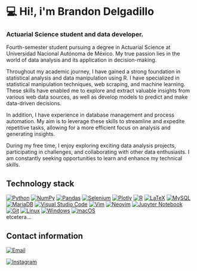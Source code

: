 

<!--
**HitBrann/HitBrann** is a ✨ _special_ ✨ repository because its `README.md` (this file) appears on your GitHub profile.

Here are some ideas to get you started:

- 🔭 I’m currently working on ...
- 🌱 I’m currently learning ...
- 👯 I’m looking to collaborate on ...
- 🤔 I’m looking for help with ...
- 💬 Ask me about ...
- 📫 How to reach me: ...
- 😄 Pronouns: ...
- ⚡ Fun fact: ...
-->

# 💻 Hi!, i'm Brandon Delgadillo
### Actuarial Science student and data developer.

Fourth-semester student pursuing a degree in Actuarial Science at Universidad Nacional Autónoma de México. My true passion lies in the world of data analysis and its application in decision-making.

Throughout my academic journey, I have gained a strong foundation in statistical analysis and data manipulation using R. I have specialized in statistical manipulation techniques, web scraping, and machine learning. These skills have enabled me to explore and extract valuable insights from various web data sources, as well as develop models to predict and make data-driven decisions.

In addition, I have experience in database management and process automation. My aim is to leverage these skills to streamline and expedite repetitive tasks, allowing for a more efficient focus on analysis and generating insights.

During my free time, I enjoy exploring exciting data analysis projects, participating in challenges, and collaborating with other data enthusiasts. I am constantly seeking opportunities to learn and enhance my technical skills.

## Technology stack

[![Python](https://img.shields.io/badge/Python-yellow?style=for-the-badge&logo=python&logoColor=white&labelColor=101010)]()
[![NumPy](https://img.shields.io/badge/numpy-%23013243.svg?style=for-the-badge&logo=numpy&logoColor=white)]()
[![Pandas](https://img.shields.io/badge/pandas-%23150458.svg?style=for-the-badge&logo=pandas&logoColor=white)]()
[![Selenium](https://img.shields.io/badge/-selenium-%43B02A?style=for-the-badge&logo=selenium&logoColor=white)]()
[![Plotly](https://img.shields.io/badge/Plotly-%233F4F75.svg?style=for-the-badge&logo=plotly&logoColor=white)]()
[![R](https://img.shields.io/badge/r-%23276DC3.svg?style=for-the-badge&logo=r&logoColor=white)]()
[![LaTeX](https://img.shields.io/badge/latex-%23008080.svg?style=for-the-badge&logo=latex&logoColor=white)]()
[![MySQL](https://img.shields.io/badge/MySQL-4479A1?style=for-the-badge&logo=mysql&logoColor=white&labelColor=101010)]()
[![MariaDB](https://img.shields.io/badge/MariaDB-003545?style=for-the-badge&logo=mariadb&logoColor=white)]()
[![Visual Studio Code](https://img.shields.io/badge/Visual%20Studio%20Code-0078d7.svg?style=for-the-badge&logo=visual-studio-code&logoColor=white)]()
[![Vim](https://img.shields.io/badge/VIM-%2311AB00.svg?style=for-the-badge&logo=vim&logoColor=white)]()
[![Neovim](https://img.shields.io/badge/NeoVim-%2357A143.svg?&style=for-the-badge&logo=neovim&logoColor=white)]()
[![Jupyter Notebook](https://img.shields.io/badge/jupyter-%23FA0F00.svg?style=for-the-badge&logo=jupyter&logoColor=white)]()
[![Git](https://img.shields.io/badge/git-%23F05033.svg?style=for-the-badge&logo=git&logoColor=white)]()
[![Linux](https://img.shields.io/badge/Linux-FCC624?style=for-the-badge&logo=linux&logoColor=black)]()
[![Windows](https://img.shields.io/badge/Windows-0078D6?style=for-the-badge&logo=windows&logoColor=white)]()
[![macOS](https://img.shields.io/badge/mac%20os-000000?style=for-the-badge&logo=macos&logoColor=F0F0F0)]()
</br>
etcetera...

## Contact information

[![Email](https://img.shields.io/badge/brandondz2002@ciencias.unam.mx-personal_email-D14836?style=for-the-badge&logo=gmail&logoColor=white&labelColor=101010)](mailto:brandondz2002@ciencias.unam.mx)

[![Instagram](https://img.shields.io/badge/Instagram-@jst_brann-E4405F?style=for-the-badge&logo=instagram&logoColor=white&labelColor=101010)](https://instagram.com/jst_brann)
